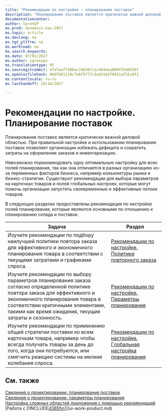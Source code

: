 ```yaml
---
title: "Рекомендации по настройке — планирование поставок"
description: "Планирование поставок является критически важной деловой областью. При правильной настройке и использовании планирование поставок позволяет организации избежать дефицита и сократить затраты на оформление заказов и инвентаризацию."
documentationcenter: 
author: SorenGP
ms.prod: dynamics-nav-2017
ms.topic: article
ms.devlang: na
ms.tgt_pltfrm: na
ms.workload: na
ms.search.keywords: 
ms.date: 07/01/2017
ms.author: sgroespe
ms.translationtype: HT
ms.sourcegitcommit: 4fefaef7380ac10836fcac404eea006f55d8556f
ms.openlocfilehash: 06df461119c7a6f5f77c3ad3162f0451af31c8f2
ms.contentlocale: ru-ru
ms.lasthandoff: 10/16/2017

---
```

# <a name="setup-best-practices-supply-planning"></a>Рекомендации по настройке. Планирование поставок
Планирование поставок является критически важной деловой областью. При правильной настройке и использовании планирование поставок позволяет организации избежать дефицита и сократить затраты на оформление заказов и инвентаризацию.  

 Невозможно порекомендовать одну оптимальную настройку для всех полей планирования, так как она отличается в разных организациях из-за переменных факторов бизнеса, например конъюнктуры рынка и бизнес-стратегии. Существуют рекомендации для выбора параметров на карточках товаров и полей глобальных настроек, которые могут помочь организации запустить своевременные и эффективные потоки товаров.  

 В следующих разделах предоставлены рекомендации по настройке полей планирования, которые являются основными по отношению к планированию склада и поставок.  

|**Задача**|**Раздел**|  
|------------|-------------|  
|Изучите рекомендации по подбору наилучшей политики повтора заказа для эффективного и экономичного планирования товара в соответствии с текущими затратами и графиками спроса.|[Рекомендации по настройке. Политики повторного заказа](setup-best-practices-reordering-policies.md)|  
|Изучите рекомендации по выбору параметров планирования заказа согласно определенной политике повтора заказа для эффективного и экономичного планирования товара в соответствии критичными элементами, такими как время ожидания, текущие затраты и сезонность.|[Рекомендации по настройке. Параметры планирования](setup-best-practices-planning-parameters.md)|  
|Изучите рекомендации по применению общей стратегии поставки ко всем карточкам товара, например чтобы всегда получать товары за день до того, когда они потребуются, или смягчить реакцию системы на мелкие колебания спроса.|[Рекомендации по настройке. Глобальная настройка планирования](setup-best-practices-global-planning-setup.md)|  

## <a name="see-also"></a>См. также  
 [Сведения о проектировании: планирование поставок](design-details-supply-planning.md)   
 [Сведения о проектировании: параметры планирования](design-details-planning-parameters.md)   
 [Настройка сложных областей приложения с помощью рекомендаций](set-up-complex-application-areas-using-best-practices.md)  
 [Работа с [!INCLUDE[d365fin](includes/d365fin_md.md)]](ui-work-product.md)

